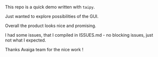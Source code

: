 This repo is a quick demo written with `taipy`.

Just wanted to explore possibilities of the GUI.

Overall the product looks nice and promising.

I had some issues, that I compiled in ISSUES.md - no blocking issues, just not what I expected.

Thanks Avaiga team for the nice work !